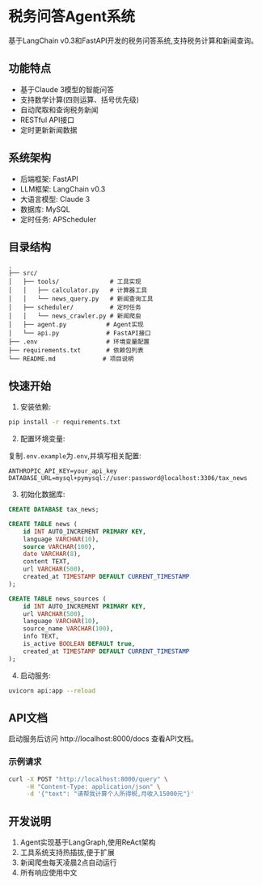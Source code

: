 # 税务问答Agent系统

基于LangChain v0.3和FastAPI开发的税务问答系统,支持税务计算和新闻查询。

## 功能特点

- 基于Claude 3模型的智能问答
- 支持数学计算(四则运算、括号优先级)
- 自动爬取和查询税务新闻
- RESTful API接口
- 定时更新新闻数据

## 系统架构

- 后端框架: FastAPI
- LLM框架: LangChain v0.3
- 大语言模型: Claude 3
- 数据库: MySQL
- 定时任务: APScheduler

## 目录结构

```
.
├── src/
│   ├── tools/              # 工具实现
│   │   ├── calculator.py   # 计算器工具
│   │   └── news_query.py   # 新闻查询工具
│   ├── scheduler/          # 定时任务
│   │   └── news_crawler.py # 新闻爬虫
│   ├── agent.py           # Agent实现
│   └── api.py             # FastAPI接口
├── .env                   # 环境变量配置
├── requirements.txt       # 依赖包列表
└── README.md             # 项目说明
```

## 快速开始

1. 安装依赖:

```bash
pip install -r requirements.txt
```

2. 配置环境变量:

复制`.env.example`为`.env`,并填写相关配置:

```
ANTHROPIC_API_KEY=your_api_key
DATABASE_URL=mysql+pymysql://user:password@localhost:3306/tax_news
```

3. 初始化数据库:

```sql
CREATE DATABASE tax_news;

CREATE TABLE news (
    id INT AUTO_INCREMENT PRIMARY KEY,
    language VARCHAR(10),
    source VARCHAR(100),
    date VARCHAR(8),
    content TEXT,
    url VARCHAR(500),
    created_at TIMESTAMP DEFAULT CURRENT_TIMESTAMP
);

CREATE TABLE news_sources (
    id INT AUTO_INCREMENT PRIMARY KEY,
    url VARCHAR(500),
    language VARCHAR(10),
    source_name VARCHAR(100),
    info TEXT,
    is_active BOOLEAN DEFAULT true,
    created_at TIMESTAMP DEFAULT CURRENT_TIMESTAMP
);
```

4. 启动服务:

```bash
uvicorn api:app --reload
```

## API文档

启动服务后访问 http://localhost:8000/docs 查看API文档。

### 示例请求

```bash
curl -X POST "http://localhost:8000/query" \
     -H "Content-Type: application/json" \
     -d '{"text": "请帮我计算个人所得税,月收入15000元"}'
```

## 开发说明

1. Agent实现基于LangGraph,使用ReAct架构
2. 工具系统支持热插拔,便于扩展
3. 新闻爬虫每天凌晨2点自动运行
4. 所有响应使用中文
